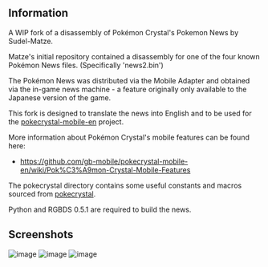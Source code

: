 ## Information 

A WIP fork of a disassembly of Pokémon Crystal's Pokemon News by Sudel-Matze.

Matze's initial repository contained a disassembly for one of the four known Pokémon News files. (Specifically 'news2.bin')

The Pokémon News was distributed via the Mobile Adapter and obtained via the in-game news machine - a feature originally only available to the Japanese version of the game.

This fork is designed to translate the news into English and to be used for the [pokecrystal-mobile-en] project.


More information about Pokémon Crystal's mobile features can be found here:
- https://github.com/gb-mobile/pokecrystal-mobile-en/wiki/Pok%C3%A9mon-Crystal-Mobile-Features


The pokecrystal directory contains some useful constants and macros sourced from [pokecrystal].

Python and RGBDS 0.5.1 are required to build the news.


## Screenshots

![image](https://user-images.githubusercontent.com/110418063/224474245-8dfde40e-095e-4c0a-9d1b-dcd350587f7c.png)
![image](https://user-images.githubusercontent.com/110418063/224476334-51b2bcee-6303-4423-babc-83039f2e41fe.png)
![image](https://user-images.githubusercontent.com/110418063/224476315-efbb4495-7870-442e-aebe-922d002db09d.png)


[pokecrystal-mobile-en]: https://github.com/gb-mobile/pokecrystal-mobile-en
[pokecrystal]: https://github.com/pret/pokecrystal
